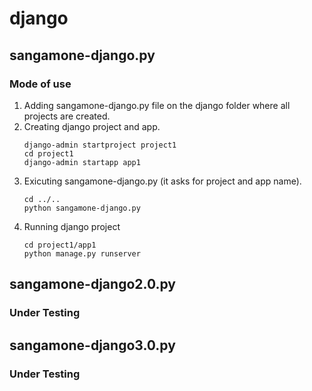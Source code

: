 # django

## sangamone-django.py
### Mode of use
1. Adding sangamone-django.py file on the django folder where all projects are created.
2. Creating django project and app.
   ```shell
   django-admin startproject project1
   cd project1
   django-admin startapp app1
   ```
3. Exicuting sangamone-django.py  (it asks for project and app name).
   ```shell
   cd ../..
   python sangamone-django.py
   ```
4. Running django project
   ```shell
   cd project1/app1
   python manage.py runserver
   ```
## sangamone-django2.0.py
### Under Testing

## sangamone-django3.0.py
### Under Testing
